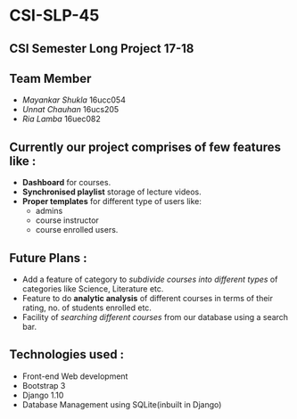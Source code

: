 # CSI-SLP-45
## CSI Semester Long Project 17-18
## Team Member
* *Mayankar Shukla* 16ucc054
* *Unnat Chauhan* 16ucs205
* *Ria Lamba* 16uec082

## Currently our project comprises of few features like :
* **Dashboard** for courses.
* **Synchronised playlist** storage of lecture videos.
* **Proper templates** for different type of users like:
   * admins
   * course instructor
   * course enrolled users.

## Future Plans :
* Add a feature of category to *subdivide courses into different types* of categories like Science, Literature etc.
* Feature to do **analytic analysis** of different courses in terms of their rating, no. of students enrolled etc.
* Facility of *searching different courses* from our database using a search bar.


## Technologies used :
* Front-end Web development
* Bootstrap 3
* Django 1.10
* Database Management using SQLite(inbuilt in Django)
